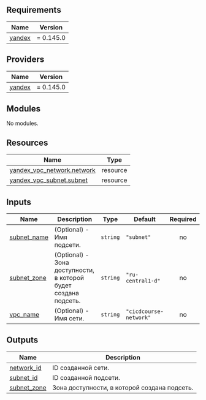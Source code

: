## Requirements

| Name | Version |
|------|---------|
| <a name="requirement_yandex"></a> [yandex](#requirement\_yandex) | = 0.145.0 |

## Providers

| Name | Version |
|------|---------|
| <a name="provider_yandex"></a> [yandex](#provider\_yandex) | = 0.145.0 |

## Modules

No modules.

## Resources

| Name | Type |
|------|------|
| [yandex_vpc_network.network](https://registry.terraform.io/providers/yandex-cloud/yandex/0.145.0/docs/resources/vpc_network) | resource |
| [yandex_vpc_subnet.subnet](https://registry.terraform.io/providers/yandex-cloud/yandex/0.145.0/docs/resources/vpc_subnet) | resource |

## Inputs

| Name | Description | Type | Default | Required |
|------|-------------|------|---------|:--------:|
| <a name="input_subnet_name"></a> [subnet\_name](#input\_subnet\_name) | (Optional) - Имя подсети. | `string` | `"subnet"` | no |
| <a name="input_subnet_zone"></a> [subnet\_zone](#input\_subnet\_zone) | (Optional) - Зона доступности, в которой будет создана подсеть. | `string` | `"ru-central1-d"` | no |
| <a name="input_vpc_name"></a> [vpc\_name](#input\_vpc\_name) | (Optional) - Имя сети. | `string` | `"cicdcourse-network"` | no |

## Outputs

| Name | Description |
|------|-------------|
| <a name="output_network_id"></a> [network\_id](#output\_network\_id) | ID созданной сети. |
| <a name="output_subnet_id"></a> [subnet\_id](#output\_subnet\_id) | ID созданной подсети. |
| <a name="output_subnet_zone"></a> [subnet\_zone](#output\_subnet\_zone) | Зона доступности, в которой создана подсеть. |
